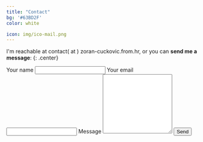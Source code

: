 ```yaml
---
title: "Contact"
bg: '#63BD2F'
color: white

icon: img/ico-mail.png
---
```


I'm reachable at contact( at ) zoran-cuckovic.from.hr, or you can **send me a message**:
{: .center}

<form action="https://formspree.io/f/xgepzldl" method="POST">
	 Your name
    <input type="text" name="name">
	Your email
    <input type="email" name="_replyto">	
	Message
   <textarea rows="10" name="body"></textarea>
   <input type="submit" value="Send">
</form> 




<!-- not used  {: style="margin-top:100px;"}  -->




